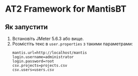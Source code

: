 # AT2 Framework for MantisBT

## Як запустити

1. Встановіть JMeter 5.6.3 або вище.
2. Розмістіть текс в `user.properties` з такими параметрами:
   ```properties
   mantis.url=http://localhost/mantis
   login.username=administrator
   login.password=root
   csv.projects=projects.csv
   csv.users=users.csv
